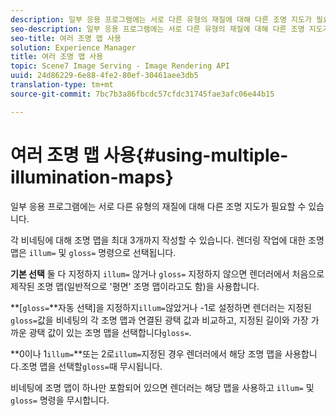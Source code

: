 ```yaml
---
description: 일부 응용 프로그램에는 서로 다른 유형의 재질에 대해 다른 조명 지도가 필요할 수 있습니다.
seo-description: 일부 응용 프로그램에는 서로 다른 유형의 재질에 대해 다른 조명 지도가 필요할 수 있습니다.
seo-title: 여러 조명 맵 사용
solution: Experience Manager
title: 여러 조명 맵 사용
topic: Scene7 Image Serving - Image Rendering API
uuid: 24d86229-6e88-4fe2-80ef-30461aee3db5
translation-type: tm+mt
source-git-commit: 7bc7b3a86fbcdc57cfdc31745fae3afc06e44b15

---
```



# 여러 조명 맵 사용{#using-multiple-illumination-maps}

일부 응용 프로그램에는 서로 다른 유형의 재질에 대해 다른 조명 지도가 필요할 수 있습니다.

각 비네팅에 대해 조명 맵을 최대 3개까지 작성할 수 있습니다. 렌더링 작업에 대한 조명 맵은 `illum=` 및 `gloss=` 명령으로 선택됩니다.

**기본 선택** 둘 다 지정하지 `illum=` 않거나 `gloss=` 지정하지 않으면 렌더러에서 처음으로 제작된 조명 맵(일반적으로 &#39;평면&#39; 조명 맵이라고도 함)을 사용합니다.

**[`gloss=`**자동 선택]을 지정하지`illum=`않았거나 -1로 설정하면 렌더러는 지정된`gloss=`값을 비네팅의 각 조명 맵과 연결된 광택 값과 비교하고, 지정된 길이와 가장 가까운 광택 값이 있는 조명 맵을 선택합니다`gloss=`.

**0이나 1`illum=`**또는 2로`illum=`지정된 경우 렌더러에서 해당 조명 맵을 사용합니다.조명 맵을 선택할`gloss=`때 무시됩니다.

비네팅에 조명 맵이 하나만 포함되어 있으면 렌더러는 해당 맵을 사용하고 `illum=` 및 `gloss=` 명령을 무시합니다.
